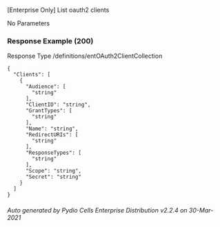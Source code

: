 






 
[Enterprise Only] List oauth2 clients  


No Parameters



### Response Example (200)
Response Type /definitions/entOAuth2ClientCollection

```
{
  "Clients": [
    {
      "Audience": [
        "string"
      ],
      "ClientID": "string",
      "GrantTypes": [
        "string"
      ],
      "Name": "string",
      "RedirectURIs": [
        "string"
      ],
      "ResponseTypes": [
        "string"
      ],
      "Scope": "string",
      "Secret": "string"
    }
  ]
}
```




###### Auto generated by Pydio Cells Enterprise Distribution v2.2.4 on 30-Mar-2021
